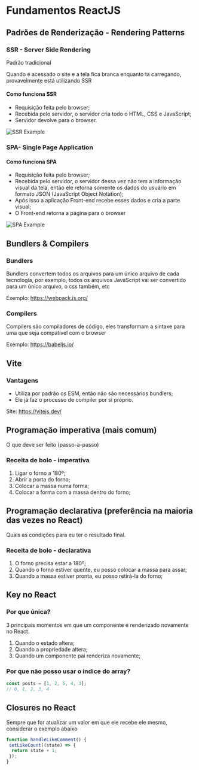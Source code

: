 # Fundamentos ReactJS

## Padrões de Renderização - Rendering Patterns

### SSR - Server Side Rendering

Padrão tradicional

Quando é acessado o site e a tela fica branca enquanto ta carregando, provavelmente está utilizando SSR

#### Como funciona SSR

* Requisição feita pelo browser;
* Recebida pelo servidor, o servidor cria todo o HTML, CSS e JavaScript;
* Servidor devolve para o browser.

![SSR Example](/src/assets/ssr.png)

### SPA- Single Page Application

#### Como funciona SPA

* Requisição feita pelo browser;
* Recebida pelo servidor, o servidor dessa vez não tem a informação visual da tela, então ele retorna somente os dados do usuário em formato JSON (JavaScript Object Notation);
* Após isso a aplicação Front-end recebe esses dados e cria a parte visual;
* O Front-end retorna a página para o browser

![SPA Example](/src/assets/spa.png)

## Bundlers & Compilers

### Bundlers

Bundlers convertem todos os arquivos para um único arquivo de cada tecnologia, por exemplo, todos os arquivos JavaScript vai ser convertido para um único arquivo, o css também, etc

Exemplo: <https://webpack.js.org/>

### Compilers

Compilers são compiladores de código, eles transformam a sintaxe para uma que seja compatível com o browser

Exemplo: <https://babeljs.io/>

## Vite

### Vantagens

* Utiliza por padrão os ESM, então não são necessários bundlers;
* Ele já faz o processo de compiler por si próprio.

Site: <https://vitejs.dev/>

## Programação imperativa (mais comum)

O que deve ser feito (passo-a-passo)

### Receita de bolo - imperativa

1. Ligar o forno a 180º;
2. Abrir a porta do forno;
3. Colocar a massa numa forma;
4. Colocar a forma com a massa dentro do forno;

## Programação declarativa (preferência na maioria das vezes no React)

Quais as condições para eu ter o resultado final.

### Receita de bolo - declarativa

1. O forno precisa estar a 180º;
2. Quando o forno estiver quente, eu posso colocar a massa para assar;
3. Quando a massa estiver pronta, eu posso retirá-la do forno;

## Key no React

### Por que única?

3 principais momentos em que um componente é renderizado novamente no React.

1. Quando o estado altera;
2. Quando a propriedade altera;
3. Quando um componente pai renderiza novamente;

### Por que não posso usar o índice do array?

```js
const posts = [1, 2, 5, 4, 3];
// 0, 1, 2, 3, 4
```

## Closures no React

Sempre que for atualizar um valor em que ele recebe ele mesmo, considerar o exemplo abaixo

```js
function handleLikeComment() {
 setLikeCount((state) => {
  return state + 1;
 });
}
```
